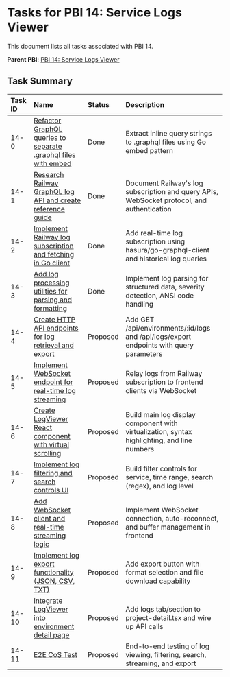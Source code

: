 # Tasks for PBI 14: Service Logs Viewer

This document lists all tasks associated with PBI 14.

**Parent PBI**: [PBI 14: Service Logs Viewer](./prd.md)

## Task Summary

| Task ID | Name | Status | Description |
| :------ | :--------------------------------------- | :------- | :--------------------------------- |
| 14-0 | [Refactor GraphQL queries to separate .graphql files with embed](./14-0.md) | Done | Extract inline query strings to .graphql files using Go embed pattern |
| 14-1 | [Research Railway GraphQL log API and create reference guide](./14-1.md) | Done | Document Railway's log subscription and query APIs, WebSocket protocol, and authentication |
| 14-2 | [Implement Railway log subscription and fetching in Go client](./14-2.md) | Done | Add real-time log subscription using hasura/go-graphql-client and historical log queries |
| 14-3 | [Add log processing utilities for parsing and formatting](./14-3.md) | Done | Implement log parsing for structured data, severity detection, ANSI code handling |
| 14-4 | [Create HTTP API endpoints for log retrieval and export](./14-4.md) | Proposed | Add GET /api/environments/:id/logs and /api/logs/export endpoints with query parameters |
| 14-5 | [Implement WebSocket endpoint for real-time log streaming](./14-5.md) | Proposed | Relay logs from Railway subscription to frontend clients via WebSocket |
| 14-6 | [Create LogViewer React component with virtual scrolling](./14-6.md) | Proposed | Build main log display component with virtualization, syntax highlighting, and line numbers |
| 14-7 | [Implement log filtering and search controls UI](./14-7.md) | Proposed | Build filter controls for service, time range, search (regex), and log level |
| 14-8 | [Add WebSocket client and real-time streaming logic](./14-8.md) | Proposed | Implement WebSocket connection, auto-reconnect, and buffer management in frontend |
| 14-9 | [Implement log export functionality (JSON, CSV, TXT)](./14-9.md) | Proposed | Add export button with format selection and file download capability |
| 14-10 | [Integrate LogViewer into environment detail page](./14-10.md) | Proposed | Add logs tab/section to project-detail.tsx and wire up API calls |
| 14-11 | [E2E CoS Test](./14-11.md) | Proposed | End-to-end testing of log viewing, filtering, search, streaming, and export |

